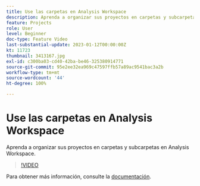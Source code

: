 ```yaml
---
title: Use las carpetas en Analysis Workspace
description: Aprenda a organizar sus proyectos en carpetas y subcarpetas en Analysis Workspace.
feature: Projects
role: User
level: Beginner
doc-type: Feature Video
last-substantial-update: 2023-01-12T00:00:00Z
kt: 11723
thumbnail: 3413167.jpg
exl-id: c300ba03-cd40-42ba-be46-325380914771
source-git-commit: 95e2ee32ea969c47597ffb57a89ac9541bac3a2b
workflow-type: tm+mt
source-wordcount: '44'
ht-degree: 100%

---
```


# Use las carpetas en Analysis Workspace

Aprenda a organizar sus proyectos en carpetas y subcarpetas en Analysis Workspace.

>[!VIDEO](https://video.tv.adobe.com/v/3413167/?quality=12&learn=on)

Para obtener más información, consulte la [documentación](https://experienceleague.adobe.com/docs/analytics/analyze/analysis-workspace/build-workspace-project/workspace-folders/about-folders.html?lang=es).
